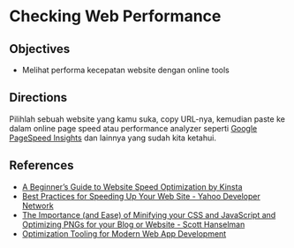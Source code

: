 # Checking Web Performance

## Objectives

- Melihat performa kecepatan website dengan online tools

## Directions

Pilihlah sebuah website yang kamu suka, copy URL-nya, kemudian paste ke dalam online page speed atau performance analyzer seperti [Google PageSpeed Insights](https://developers.google.com/speed/pagespeed/insights) dan lainnya yang sudah kita ketahui.

## References

- [A Beginner’s Guide to Website Speed Optimization by Kinsta](https://kinsta.com/learn/page-speed)
- [Best Practices for Speeding Up Your Web Site - Yahoo Developer Network](https://developer.yahoo.com/performance/rules.html)
- [The Importance (and Ease) of Minifying your CSS and JavaScript and Optimizing PNGs for your Blog or Website - Scott Hanselman](http://www.hanselman.com/blog/TheImportanceAndEaseOfMinifyingYourCSSAndJavaScriptAndOptimizingPNGsForYourBlogOrWebsite.aspx)
- [Optimization Tooling for Modern Web App Development](https://speakerdeck.com/jlpcommunity/jlpdevs-optimization-tooling-for-modern-web-app-development)
